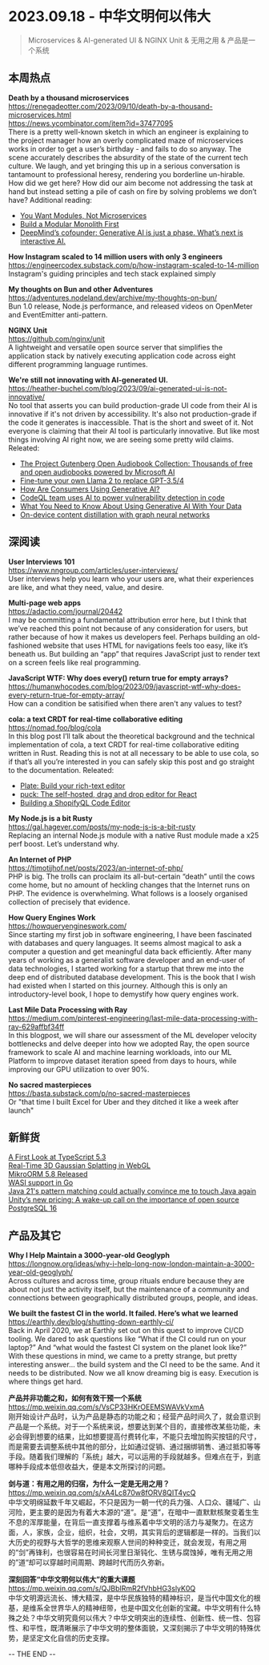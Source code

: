 2023.09.18 - 中华文明何以伟大 
========  

> Microservices & AI-generated UI & NGINX Unit & 无用之用 & 产品是一个系统

## 本周热点

**Death by a thousand microservices**  
https://renegadeotter.com/2023/09/10/death-by-a-thousand-microservices.html  
https://news.ycombinator.com/item?id=37477095  
There is a pretty well-known sketch in which an engineer is explaining to the project manager how an overly complicated maze of microservices works in order to get a user’s birthday - and fails to do so anyway. The scene accurately describes the absurdity of the state of the current tech culture. We laugh, and yet bringing this up in a serious conversation is tantamount to professional heresy, rendering you borderline un-hirable. How did we get here? How did our aim become not addressing the task at hand but instead setting a pile of cash on fire by solving problems we don’t have? Additional reading:
- [You Want Modules, Not Microservices](https://blogs.newardassociates.com/blog/2023/you-want-modules-not-microservices.html)  
- [Build a Modular Monolith First](https://www.fearofoblivion.com/build-a-modular-monolith-first)  
- [DeepMind’s cofounder: Generative AI is just a phase. What’s next is interactive AI.](https://www.technologyreview.com/2023/09/15/1079624/deepmind-inflection-generative-ai-whats-next-mustafa-suleyman/)  

**How Instagram scaled to 14 million users with only 3 engineers**  
https://engineercodex.substack.com/p/how-instagram-scaled-to-14-million  
Instagram's guiding principles and tech stack explained simply

**My thoughts on Bun and other Adventures**  
https://adventures.nodeland.dev/archive/my-thoughts-on-bun/  
Bun 1.0 release, Node.js performance, and released videos on OpenMeter and EventEmitter anti-pattern.

**NGINX Unit**  
https://github.com/nginx/unit  
A lightweight and versatile open source server that simplifies the application stack by natively executing application code across eight different programming language runtimes.

**We're still not innovating with AI-generated UI.**  
https://heather-buchel.com/blog/2023/09/ai-generated-ui-is-not-innovative/  
No tool that asserts you can build production-grade UI code from their AI is innovative if it's not driven by accessibility. It's also not production-grade if the code it generates is inaccessible. That is the short and sweet of it. Not everyone is claiming that their AI tool is particularly innovative. But like most things involving AI right now, we are seeing some pretty wild claims. Releated:  
- [The Project Gutenberg Open Audiobook Collection: Thousands of free and open audiobooks powered by Microsoft AI](https://marhamilresearch4.blob.core.windows.net/gutenberg-public/Website/index.html)  
- [Fine-tune your own Llama 2 to replace GPT-3.5/4](https://news.ycombinator.com/item?id=37484135)  
- [How Are Consumers Using Generative AI?](https://a16z.com/how-are-consumers-using-generative-ai/)  
- [CodeQL team uses AI to power vulnerability detection in code](https://github.blog/2023-09-12-codeql-team-uses-ai-to-power-vulnerability-detection-in-code/)  
- [What You Need to Know About Using Generative AI With Your Data](https://www.singlestore.com/blog/using-generative-ai-with-your-data/)  
- [On-device content distillation with graph neural networks](https://blog.research.google/2023/09/on-device-content-distillation-with.html)  

## 深阅读

**User Interviews 101**  
https://www.nngroup.com/articles/user-interviews/  
User interviews help you learn who your users are, what their experiences are like, and what they need, value, and desire.

**Multi-page web apps**  
https://adactio.com/journal/20442  
I may be committing a fundamental attribution error here, but I think that we’ve reached this point not because of any consideration for users, but rather because of how it makes us developers feel. Perhaps building an old-fashioned website that uses HTML for navigations feels too easy, like it’s beneath us. But building an “app” that requires JavaScript just to render text on a screen feels like real programming.

**JavaScript WTF: Why does every() return true for empty arrays?**  
https://humanwhocodes.com/blog/2023/09/javascript-wtf-why-does-every-return-true-for-empty-array/  
How can a condition be satisified when there aren't any values to test?

**cola: a text CRDT for real-time collaborative editing**  
https://nomad.foo/blog/cola  
In this blog post I’ll talk about the theoretical background and the technical implementation of cola, a text CRDT for real-time collaborative editing written in Rust. Reading this is not at all necessary to be able to use cola, so if that’s all you’re interested in you can safely skip this post and go straight to the documentation. Releated:  
- [Plate: Build your rich-text editor](https://platejs.org/)  
- [puck: The self-hosted, drag and drop editor for React](https://github.com/measuredco/puck)  
- [Building a ShopifyQL Code Editor](https://shopify.engineering/building-a-shopifyql-code-editor)  

**My Node.js is a bit Rusty**  
https://gal.hagever.com/posts/my-node-js-is-a-bit-rusty  
Replacing an internal Node.js module with a native Rust module made a x25 perf boost. Let’s understand why. 

**An Internet of PHP**  
https://timotijhof.net/posts/2023/an-internet-of-php/  
PHP is big. The trolls can proclaim its all-but-certain “death” until the cows come home, but no amount of heckling changes that the Internet runs on PHP. The evidence is overwhelming. What follows is a loosely organised collection of precisely that evidence.

**How Query Engines Work**  
https://howqueryengineswork.com/  
Since starting my first job in software engineering, I have been fascinated with databases and query languages. It seems almost magical to ask a computer a question and get meaningful data back efficiently. After many years of working as a generalist software developer and an end-user of data technologies, I started working for a startup that threw me into the deep end of distributed database development. This is the book that I wish had existed when I started on this journey. Although this is only an introductory-level book, I hope to demystify how query engines work.

**Last Mile Data Processing with Ray**  
https://medium.com/pinterest-engineering/last-mile-data-processing-with-ray-629affbf34ff  
In this blogpost, we will share our assessment of the ML developer velocity bottlenecks and delve deeper into how we adopted Ray, the open source framework to scale AI and machine learning workloads, into our ML Platform to improve dataset iteration speed from days to hours, while improving our GPU utilization to over 90%. 

**No sacred masterpieces**  
https://basta.substack.com/p/no-sacred-masterpieces  
Or "that time I built Excel for Uber and they ditched it like a week after launch"

## 新鲜货

[A First Look at TypeScript 5.3](https://www.totaltypescript.com/typescript-5-3)  
[Real-Time 3D Gaussian Splatting in WebGL](https://antimatter15.com/splat/)  
[MikroORM 5.8 Released](https://mikro-orm.io/blog/mikro-orm-5-8-released)  
[WASI support in Go](https://go.dev/blog/wasi)  
[Java 21's pattern matching could actually convince me to touch Java again](https://wscp.dev/posts/tech/java-pattern-matching/)  
[Unity’s new pricing: A wake-up call on the importance of open source](https://ramatak.com/2023/09/15/unitys-new-pricing-a-wake-up-call-on-the-importance-of-open-source-in-gaming/)  
[PostgreSQL 16](https://www.postgresql.org/about/news/postgresql-16-released-2715/)  

## 产品及其它  

**Why I Help Maintain a 3000-year-old Geoglyph**  
https://longnow.org/ideas/why-i-help-long-now-london-maintain-a-3000-year-old-geoglyph/  
Across cultures and across time, group rituals endure because they are about not just the activity itself, but the maintenance of a community and connections between geographically distributed groups, people, and ideas.

**We built the fastest CI in the world. It failed. Here’s what we learned**  
https://earthly.dev/blog/shutting-down-earthly-ci/  
Back in April 2020, we at Earthly set out on this quest to improve CI/CD tooling. We dared to ask questions like “What if the CI could run on your laptop?” And “what would the fastest CI system on the planet look like?” With these questions in mind, we came to a pretty strange, but pretty interesting answer… the build system and the CI need to be the same. And it needs to be distributed. Now we all know dreaming big is easy. Execution is where things get hard.

**产品并非功能之和，如何有效干预一个系统**  
https://mp.weixin.qq.com/s/VsCP33HKrOEEMSWAVkVxmA  
刚开始设计产品时，认为产品是静态的功能之和；经营产品时间久了，就会意识到产品是一个系统。对于一个系统来说，想要达到某个目的，直接修改某些功能，未必会得到想要的结果，比如想要提高付费转化率，不能只去增加购买按钮的尺寸，而是需要去调整系统中其他的部分，比如通过促销、通过捆绑销售、通过抵扣等等手段。随着我们理解的「系统」越大，可以运用的手段就越多。但难点在于，到底哪种手段成本低但收益大，便是本文所探讨的问题。

**剑与道：有用之用的归宿，为什么一定是无用之用？**  
https://mp.weixin.qq.com/s/xA4Lc870w8fORV8QIT4ycQ  
中华文明绵延数千年又崛起，不只是因为一朝一代的兵力强、人口众、疆域广、山河险，更主要的是因为有着大本源的“道”。是“道”，在暗中一直默默核聚变着生生不息的浑厚能量，在背后一直支撑着与维系着中华文明的活力与凝聚力。在这方面，人，家族，企业，组织，社会，文明，其实背后的逻辑都是一样的。当我们以大历史的视野与大哲学的思维来观察人世间的种种变迁，就会发现，有用之用的“剑”再锋利，也很容易在时间长河里日渐钝化、生锈与腐蚀掉，唯有无用之用的”道“却可以穿越时间周期、跨越时代而历久弥新。

**深刻回答“中华文明何以伟大”的重大课题**  
https://mp.weixin.qq.com/s/QJBbIRmR2fVhbHG3slyK0Q  
中华文明源远流长、博大精深，是中华民族独特的精神标识，是当代中国文化的根基，是维系全世界华人的精神纽带，也是中国文化创新的宝藏。中华文明有什么特殊之处？中华文明究竟何以伟大？中华文明突出的连续性、创新性、统一性、包容性、和平性，既清晰展示了中华文明的整体面貌，又深刻揭示了中华文明的特殊优势，是坚定文化自信的历史支撑。

-- THE END --
